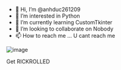 - 👋 Hi, I’m @anhduc261209
- 👀 I’m interested in Python
- 🌱 I’m currently learning CustomTkinter
- 💞️ I’m looking to collaborate on Nobody
- 📫 How to reach me ... U cant reach me

![image](https://user-images.githubusercontent.com/96221801/170048470-e3e66116-1f30-4bc6-b5fc-0ba2ad39a7e6.png)

Get RICKROLLED

<!---
anhduc261209/anhduc261209 is a ✨ special ✨ repository because its `README.md` (this file) appears on your GitHub profile.
You can click the Preview link to take a look at your changes.
--->

